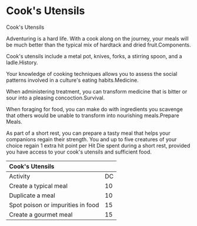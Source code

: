 # Cook's Utensils



 Cook's Utensils

Adventuring is a hard life. With a cook along on the journey, your meals will be much better than the typical mix of hardtack and dried fruit.Components. 

Cook's utensils include a metal pot, knives, forks, a stirring spoon, and a ladle.History. 

Your knowledge of cooking techniques allows you to assess the social patterns involved in a culture's eating habits.Medicine. 

When administering treatment, you can transform medicine that is bitter or sour into a pleasing concoction.Survival. 

When foraging for food, you can make do with ingredients you scavenge that others would be unable to transform into nourishing meals.Prepare Meals. 

As part of a short rest, you can prepare a tasty meal that helps your companions regain their strength. You and up to five creatures of your choice regain 1 extra hit point per Hit Die spent during a short rest, provided you have access to your cook's utensils and sufficient food.

| Cook's Utensils |  |
| :--- | :--- |
| Activity | DC |
| Create a typical meal | 10 |
| Duplicate a meal | 10 |
| Spot poison or impurities in food | 15 |
| Create a gourmet meal | 15 |

